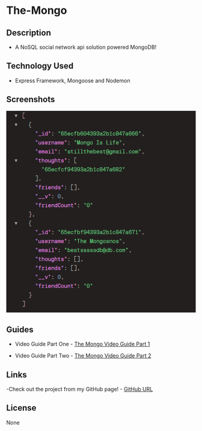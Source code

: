 # The-Mongo


## Description
- A NoSQL social network api solution powered MongoDB!


## Technology Used
- Express Framework, Mongoose and Nodemon

## Screenshots
![Get All Users Demo](./assets/imgs/themongodbimg.png)


## Guides


- Video Guide Part One - [The Mongo Video Guide Part 1](https://www.awesomescreenshot.com/video/25670507?key=263c0f674aba8dbd2c2da7abec2f8491)

- Video Guide Part Two - [The Mongo Video Guide Part 2](https://www.awesomescreenshot.com/video/25670707?key=2aa759500447159bf2e3536402d9e825)  

## Links

 -Check out the project from my GitHub page! -
[GitHub URL](https://github.com/DaymenPasick/The-Mongo)

## License
None




